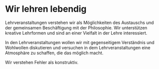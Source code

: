 <!---
   NAME - The NAME of this project is:
ethos

  FILE - The FILENAME of the current file is:
/v3a2.md

  CREATION - This project was CREATED on:
2017-01-28-16:15:00 UTC

  MODIFICATION - This project was last MODIFIED on:
2017-01-28-16:15:00 UTC

  VERSION - The current VERSION of this project is:
<git-commit-hash>-2017-01-28-16:15:00 UTC

  CREATOR(S) - This project was CREATED by:
Michael Czechowski, Martin Maga

  CONTACT - You can CONTACT the creator(s) or developer(s) of this project at:
E-Mail: mail@martinmaga.de

  COPYRIGHT - The COPYRIGHT holder of this project is:
COPYRIGHT (c) 2016 Martin Maga

  LICENSE - This project is LICENSED under the following license:
Martin Maga 2016 CC BY-SA 4.0 https://creativecommons.org

  SUBFILE – This is a SUBFILE! For more INFORMATION on this project go to:
/README.md
--->
# Wir lehren lebendig

Lehrveranstaltungen verstehen wir als Möglichkeiten des Austauschs und der gemeinsamen Beschäftigung mit der Philosophie. Wir unterstützen kreative Lehrformen und sind an einer Vielfalt in der Lehre interessiert.

In den Lehrveranstaltungen wollen wir mit gegenseitigem Verständnis und Wohlwollen diskutieren und versuchen in dem Lehrveranstaltungen eine Atmosphäre zu schaffen, die das möglich macht.

Wir verstehen Fehler als konstruktiv.
